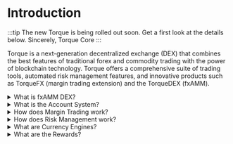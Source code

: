 # Introduction

:::tip
The new Torque is being rolled out soon. Get a first look at the details below. Sincerely, Torque Core
:::

Torque is a next-generation decentralized exchange (DEX) that combines the best features of traditional forex and commodity trading with the power of blockchain technology. Torque offers a comprehensive suite of trading tools, automated risk management features, and innovative products such as TorqueFX (margin trading extension) and the TorqueDEX (fxAMM).

<div class="faq-container">

<details>
<summary>What is fxAMM DEX?</summary>
<div>
Deep liquidity pools for major forex pairs and commodities with efficient price discovery and minimal slippage. Our automated market maker (AMM) ensures continuous liquidity and fair pricing for all traders.
</div>
</details>

<details>
<summary>What is the Account System?</summary>
<div>
Flexible margin and lending accounts with portfolio management and risk controls. Users can create multiple accounts for different trading strategies, manage their positions efficiently, and monitor their risk exposure in real-time.
</div>
</details>

<details>
<summary>How does Margin Trading work?</summary>
<div>
Trade with up to 100x leverage on forex and commodity pairs with advanced risk management tools. Our protocol provides real-time position monitoring, automated liquidation protection, and flexible margin requirements.
</div>
</details>

<details>
<summary>How does Risk Management work?</summary>
<div>
Comprehensive risk controls including position monitoring, liquidation protection, and market safeguards. Our system automatically manages risk exposure, provides real-time alerts, and implements circuit breakers during extreme market conditions.
</div>
</details>

<details>
<summary>What are Currency Engines?</summary>
<div>
Mint and burn Torque currencies with cross-chain support and collateral management. Our currency engines enable seamless cross-chain operations, efficient collateral management, and automated market making for protocol tokens.
</div>
</details>

<details>
<summary>What are the Rewards?</summary>
<div>
Earn rewards through trading, liquidity provision, and protocol participation. Users can earn passive income by providing liquidity to pools, receive trading fee rebates, and participate in governance decisions.
</div>
</details>

</div>

<!-- <div class="getting-started-wrapper">
<div class="getting-started-container">
<div class="getting-started-content">
<h2>Getting Started</h2>
<p>Ready to start trading on Torque? Follow our quick start guide to set up your account, fund your wallet, and begin trading. Our protocol is designed to be intuitive and user-friendly, making it easy for both beginners and experienced traders to get started.</p>
</div>
</div>
</div> -->